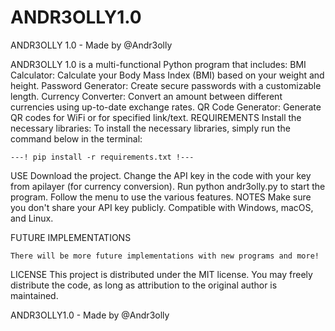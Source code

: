 # ANDR3OLLY1.0


ANDR3OLLY 1.0 - Made by @Andr3olly


ANDR3OLLY 1.0 is a multi-functional Python program that includes:
    BMI Calculator: Calculate your Body Mass Index (BMI) based on your weight and height.
    Password Generator: Create secure passwords with a customizable length.
    Currency Converter: Convert an amount between different currencies using up-to-date exchange rates.
    QR Code Generator: Generate QR codes for WiFi or for specified link/text.
REQUIREMENTS
    Install the necessary libraries:
    To install the necessary libraries, simply run the command below in the terminal:

    ---! pip install -r requirements.txt !---

USE
    Download the project.
    Change the API key in the code with your key from apilayer (for currency conversion).
    Run python andr3olly.py to start the program.
    Follow the menu to use the various features.
NOTES
    Make sure you don't share your API key publicly.
    Compatible with Windows, macOS, and Linux.

FUTURE IMPLEMENTATIONS

    There will be more future implementations with new programs and more!

LICENSE
    This project is distributed under the MIT license. You may freely distribute the code, as long as attribution to the original author is maintained.


ANDR3OLLY1.0 - Made by @Andr3olly
